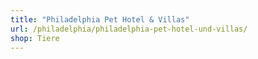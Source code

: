 ```yaml
---
title: "Philadelphia Pet Hotel & Villas"
url: /philadelphia/philadelphia-pet-hotel-und-villas/
shop: Tiere
---
```

